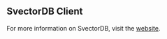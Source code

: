 ## SvectorDB Client

For more information on SvectorDB, visit the [website](https://svectordb.com/docs).